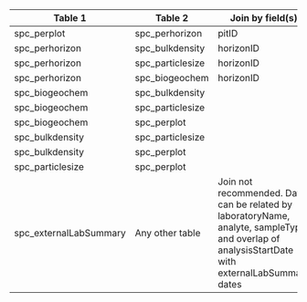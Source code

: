 |Table 1|Table 2|Join by field(s)|
|------------------------|------------------------|-------------------------------|
spc_perplot|spc_perhorizon|pitID
spc_perhorizon|spc_bulkdensity|horizonID
spc_perhorizon|spc_particlesize|horizonID
spc_perhorizon|spc_biogeochem|horizonID
spc_biogeochem|spc_bulkdensity|
spc_biogeochem|spc_particlesize|
spc_biogeochem|spc_perplot|
spc_bulkdensity|spc_particlesize|
spc_bulkdensity|spc_perplot|
spc_particlesize|spc_perplot|
spc_externalLabSummary|Any other table|Join not recommended. Data can be related by laboratoryName, analyte, sampleType, and overlap of analysisStartDate with externalLabSummary dates

